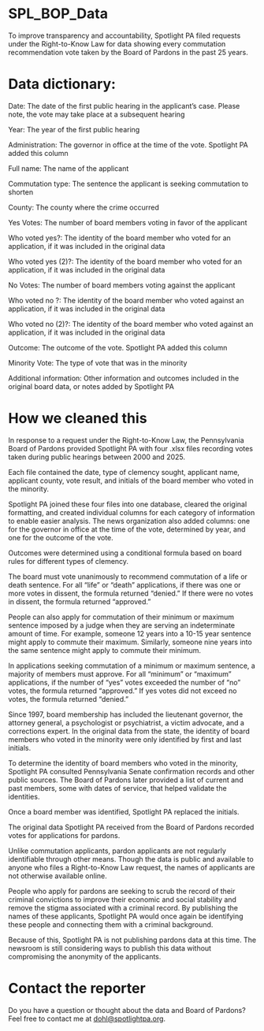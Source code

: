 # SPL_BOP_Data
To improve transparency and accountability, Spotlight PA filed requests under the Right-to-Know Law for data showing every commutation recommendation vote taken by the Board of Pardons in the past 25 years.

# Data dictionary:

Date: The date of the first public hearing in the applicant’s case. Please note, the vote may take place at a subsequent hearing

Year: The year of the first public hearing

Administration: The governor in office at the time of the vote. Spotlight PA added this column

Full name: The name of the applicant

Commutation type: The sentence the applicant is seeking commutation to shorten

County: The county where the crime occurred

Yes Votes: The number of board members voting in favor of the applicant	

Who voted yes?: The identity of the board member who voted for an application, if it was included in the original data

Who voted yes (2)?: The identity of the board member who voted for an application, if it was included in the original data

No Votes: The number of board members voting against the applicant

Who voted no ?: The identity of the board member who voted against an application, if it was included in the original data

Who voted no (2)?: The identity of the board member who voted against an application, if it was included in the original data

Outcome: The outcome of the vote. Spotlight PA added this column

Minority Vote: The type of vote that was in the minority

Additional information: Other information and outcomes included in the original board data, or notes added by Spotlight PA



# How we cleaned this																
In response to a request under the Right-to-Know Law, the Pennsylvania Board of Pardons provided Spotlight PA with four .xlsx files recording votes taken during public hearings between 2000 and 2025.

Each file contained the date, type of clemency sought, applicant name, applicant county, vote result, and initials of the board member who voted in the minority.

Spotlight PA joined these four files into one database, cleared the original formatting, and created individual columns for each category of information to enable easier analysis. The news organization also added columns: one for the governor in office at the time of the vote, determined by year, and one for the outcome of the vote.

Outcomes were determined using a conditional formula based on board rules for different types of clemency. 

The board must vote unanimously to recommend commutation of a life or death sentence. For all “life” or “death” applications, if there was one or more votes in dissent, the formula returned “denied.” If there were no votes in dissent, the formula returned “approved.”

People can also apply for commutation of their minimum or maximum sentence imposed by a judge when they are serving an indeterminate amount of time. For example, someone 12 years into a 10-15 year sentence might apply to commute their maximum. Similarly, someone nine years into the same sentence might apply to commute their minimum.

In applications seeking commutation of a minimum or maximum sentence, a majority of members must approve. For all “minimum” or “maximum” applications, if the number of “yes” votes exceeded the number of “no” votes, the formula returned “approved.” If yes votes did not exceed no votes, the formula returned “denied.”

Since 1997, board membership has included the lieutenant governor, the attorney general, a psychologist or psychiatrist, a victim advocate, and a corrections expert. In the original data from the state, the identity of board members who voted in the minority were only identified by first and last initials. 

To determine the identity of board members who voted in the minority, Spotlight PA consulted Pennsylvania Senate confirmation records and other public sources. The Board of Pardons later provided a list of current and past members, some with dates of service, that helped validate the identities.

Once a board member was identified, Spotlight PA replaced the initials.

The original data Spotlight PA received from the Board of Pardons recorded votes for applications for pardons.

Unlike commutation applicants, pardon applicants are not regularly identifiable through other means. Though the data is public and available to anyone who files a Right-to-Know Law request, the names of applicants are not otherwise available online.

People who apply for pardons are seeking to scrub the record of their criminal convictions to improve their economic and social stability and remove the stigma associated with a criminal record. By publishing the names of these applicants, Spotlight PA would once again be identifying these people and connecting them with a criminal background.

Because of this, Spotlight PA is not publishing pardons data at this time. The newsroom is still considering ways to publish this data without compromising the anonymity of the applicants.

# Contact the reporter

Do you have a question or thought about the data and Board of Pardons? Feel free to contact me at dohl@spotlightpa.org.
